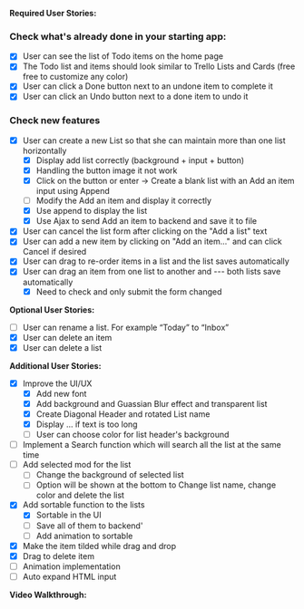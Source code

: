 **Required User Stories:**

### Check what's already done in your starting app:

- [x] User can see the list of Todo items on the home page
- [x] The Todo list and items should look similar to Trello Lists and Cards (free free to customize any color)
- [x] User can click a Done button next to an undone item to complete it
- [x] User can click an Undo button next to a done item to undo it

### Check new features

- [x] User can create a new List so that she can maintain more than one list horizontally
    - [x] Display add list correctly (background + input + button)
    - [x] Handling the button image it not work
    <!-- Cannot click on the buttono with image tag inside and cannot set css background for the image, too  -->
    - [x] Click on the button or enter -> Create a blank list with an Add an item input using Append
    <!-- Is there a way to reuse the _list.erb inside app.js? Dont have enough time to play with this  -->
    - [ ] Modify the Add an item and display it correctly
    - [x] Use append to display the list
    - [x] Use Ajax to send Add an item to backend and save it to file
- [x] User can cancel the list form after clicking on the "Add a list" text
- [x] User can add a new item by clicking on "Add an item..." and can click Cancel if desired
- [x] User can drag to re-order items in a list and the list saves automatically
- [x] User can drag an item from one list to another and --- both lists save automatically
    - [x] Need to check and only submit the form changed

**Optional User Stories:**

- [ ] User can rename a list. For example “Today” to “Inbox”
- [x] User can delete an item
- [x] User can delete a list

**Additional User Stories:**

- [x] Improve the UI/UX
    - [x] Add new font
    - [x] Add background and Guassian Blur effect and transparent list
    - [x] Create Diagonal Header and rotated List name 
    - [x] Display ... if text is too long
    - [ ] User can choose color for list header's background
- [ ] Implement a Search function which will search all the list at the same time
- [ ] Add selected mod for the list
    - [ ] Change the background of selected list
    - [ ] Option will be shown at the bottom to Change list name, change color and delete the list
- [x] Add sortable function to the lists 
    - [x] Sortable in the UI
    - [ ] Save all of them to backend'
    - [ ] Add animation to sortable
- [x] Make the item tilded while drag and drop
- [x] Drag to delete item
- [ ] Animation implementation
- [ ] Auto expand HTML input

**Video Walkthrough:**